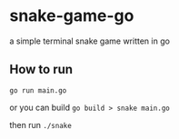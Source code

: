 # snake-game-go

a simple terminal snake game written in go

## How to run

`go run main.go`

or you can build
`go build > snake main.go`

then run `./snake`
